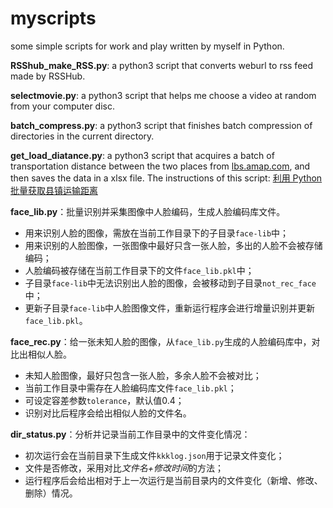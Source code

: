 # myscripts
some simple scripts for work and play written by myself in Python.

**RSShub_make_RSS.py**: a python3 script that converts weburl to rss feed made by RSSHub. 

**selectmovie.py**: a python3 script that helps me choose a video at random from your computer disc.

**batch_compress.py**: a python3 script that finishes batch compression of directories in the current directory.

**get_load_diatance.py**: a python3 script that acquires a batch of transportation distance between the two places from [lbs.amap.com](https://lbs.amap.com), and then saves the data in a xlsx file. The instructions of this script: [利用 Python 批量获取县镇运输距离](https://blog.3gek.cc/posts/2019/09/li-yong-pythonpi-liang-huo-qu-xian-zhen-ju-chi/)

**face_lib.py**：批量识别并采集图像中人脸编码，生成人脸编码库文件。
- 用来识别人脸的图像，需放在当前工作目录下的子目录`face-lib`中；
- 用来识别的人脸图像，一张图像中最好只含一张人脸，多出的人脸不会被存储编码；
- 人脸编码被存储在当前工作目录下的文件`face_lib.pkl`中；
- 子目录`face-lib`中无法识别出人脸的图像，会被移动到子目录`not_rec_face`中；
- 更新子目录`face-lib`中人脸图像文件，重新运行程序会进行增量识别并更新`face_lib.pkl`。

**face_rec.py**：给一张未知人脸的图像，从`face_lib.py`生成的人脸编码库中，对比出相似人脸。
- 未知人脸图像，最好只包含一张人脸，多余人脸不会被对比；
- 当前工作目录中需存在人脸编码库文件`face_lib.pkl`；
- 可设定容差参数`tolerance`，默认值0.4；
- 识别对比后程序会给出相似人脸的文件名。

**dir_status.py**：分析并记录当前工作目录中的文件变化情况：
- 初次运行会在当前目录下生成文件`kkklog.json`用于记录文件变化；
- 文件是否修改，采用对比*文件名+修改时间*的方法；
- 运行程序后会给出相对于上一次运行是当前目录内的文件变化（新增、修改、删除）情况。


